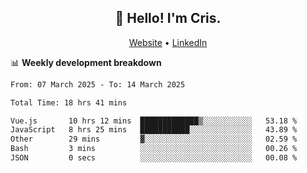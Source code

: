 
<h2 align="center">👋 Hello! I'm Cris.</h2>
<p align="center">
  <a href="https://www.criscunas.dev">Website</a> •
  <a href="https://www.linkedin.com/in/cristophercunas/">LinkedIn</a> 
</p>


📊 **Weekly development breakdown**
<!--START_SECTION:waka-->

```txt
From: 07 March 2025 - To: 14 March 2025

Total Time: 18 hrs 41 mins

Vue.js       10 hrs 12 mins  █████████████▒░░░░░░░░░░░   53.18 %
JavaScript   8 hrs 25 mins   ███████████░░░░░░░░░░░░░░   43.89 %
Other        29 mins         ▓░░░░░░░░░░░░░░░░░░░░░░░░   02.59 %
Bash         3 mins          ░░░░░░░░░░░░░░░░░░░░░░░░░   00.26 %
JSON         0 secs          ░░░░░░░░░░░░░░░░░░░░░░░░░   00.08 %
```

<!--END_SECTION:waka-->
